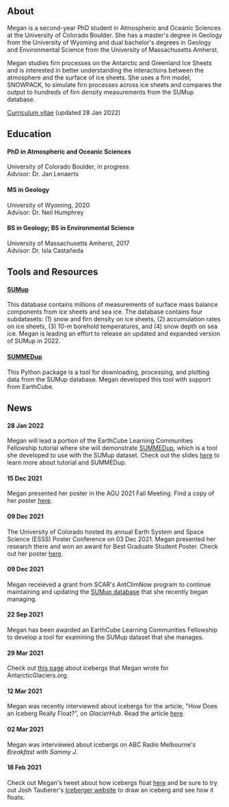 ## About

Megan is a second-year PhD student in Atmospheric and Oceanic Sciences at the University of Colorado Boulder. She has a master's degree in Geology from the University of Wyoming and dual bachelor's degrees in Geology and Environmental Science from the University of Massachusetts Amherst.

Megan studies firn processes on the Antarctic and Greenland Ice Sheets and is interested in better understanding the interactions between the atmosphere and the surface of ice sheets. She uses a firn model, SNOWPACK, to simulate firn processes across ice sheets and compares the output to hundreds of firn density measurements from the SUMup database.

[Curriculum vitae](./CV_MTM.pdf) (updated 28 Jan 2022)

## Education

#### PhD in Atmospheric and Oceanic Sciences
University of Colorado Boulder, in progress
<br>
Advisor: Dr. Jan Lenaerts

#### MS in Geology
University of Wyoming, 2020
<br>
Advisor: Dr. Neil Humphrey

#### BS in Geology; BS in Environmental Science
University of Massachusetts Amherst, 2017
<br>
Advisor: Dr. Isla Castañeda

## Tools and Resources

#### [SUMup](https://arcticdata.io/catalog/view/doi%3A10.18739%2FA2W950P44) ####
This database contains millions of measurements of surface mass balance components from ice sheets and sea ice. The database contains four subdatasets: (1) snow and firn density on ice sheets, (2) accumulation rates on ice sheets, (3) 10-m borehold temperatures, and (4) snow depth on sea ice. Megan is leading an effort to release an updated and expanded version of SUMup in 2022.

#### [SUMMEDup](https://github.com/MeganTM/SUMMEDup) ####
This Python package is a tool for downloading, processing, and plotting data from the SUMup database. Megan developed this tool with support from EarthCube. 

## News

#### 28 Jan 2022 ####
Megan will lead a portion of the EarthCube Learning Communities Fellowship tutorial where she will demonstrate [SUMMEDup](https://github.com/MeganTM/SUMMEDup), which is a tool she developed to use with the SUMup dataset. Check out the slides [here](./EarthCube_tutorial.pdf) to learn more about tutorial and SUMMEDup.

#### 15 Dec 2021 ####
Megan presented her poster in the AGU 2021 Fall Meeting. Find a copy of her poster [here](./AGU-poster_2021_v3.pdf).

#### 09 Dec 2021 ####
The University of Colorado hosted its annual Earth System and Space Science (ESSS) Poster Conference on 03 Dec 2021. Megan presented her research there and won an award for Best Graduate Student Poster. Check out her poster [here](./Thompson-Munson_ESSS-poster.pdf).

#### 09 Dec 2021 ###
Megan receieved a grant from SCAR's AntClimNow program to continue maintaining and updating the [SUMup database](https://arcticdata.io/catalog/view/doi%3A10.18739%2FA2W08WH6N) that she recently began managing. 

#### 22 Sep 2021 ####
Megan has been awarded an EarthCube Learning Communities Fellowship to develop a tool for examining the SUMup dataset that she manages.

#### 29 Mar 2021 ####
Check out [this page](http://www.antarcticglaciers.org/glacier-processes/glacier-types/icebergs/) about icebergs that Megan wrote for AntarcticGlaciers.org.

#### 12 Mar 2021 ####
Megan was recently interviewed about icebergs for the article, "How Does an Iceberg Really Float?", on _GlacierHub_. Read the article [here](https://blogs.ei.columbia.edu/2021/03/12/iceberg-really-float/).

#### 02 Mar 2021 ####
Megan was interviewed about icebergs on ABC Radio Melbourne's _Breakfast with Sammy J_.

#### 18 Feb 2021 ####
Check out Megan's tweet about how icebergs float [here](https://twitter.com/GlacialMeg/status/1362557149147058178) and be sure to try out Josh Tauberer's [Iceberger website](https://joshdata.me/iceberger.html) to draw an iceberg and see how it floats.
